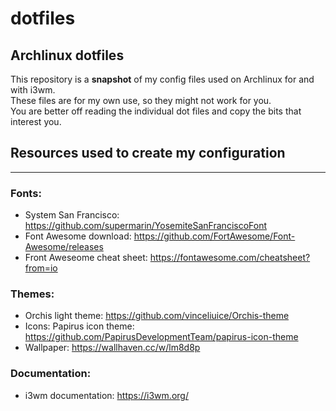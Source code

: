 # dotfiles
## Archlinux dotfiles

This repository is a __snapshot__ of my config files used on Archlinux for and with i3wm.  
These files are for my own use, so they might not work for you.  
You are better off reading the individual dot files and copy the bits that interest you.

## Resources used to create my configuration
----
### Fonts:  
- System San Francisco: https://github.com/supermarin/YosemiteSanFranciscoFont  
- Font Awesome download: https://github.com/FortAwesome/Font-Awesome/releases  
- Front Aweseome cheat sheet: https://fontawesome.com/cheatsheet?from=io  

### Themes:  
- Orchis light theme: https://github.com/vinceliuice/Orchis-theme
- Icons: Papirus icon theme: https://github.com/PapirusDevelopmentTeam/papirus-icon-theme
- Wallpaper: https://wallhaven.cc/w/lm8d8p  

### Documentation:  
- i3wm documentation: https://i3wm.org/
